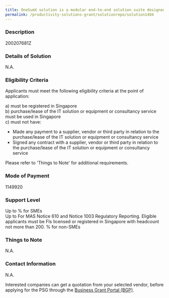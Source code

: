 ```yaml
---
title: OneSumX solution is a modular end-to-end solution suite designed on an integrated data layer to address the tactical and strategic needs of Finance, Risk management, and Compliance.
permalink: /productivity-solutions-grant/solutionrepo/solution1484
---
```


### Description

200207681Z

### Details of Solution

N.A.

### Eligibility Criteria

Applicants must meet the following eligibility criteria at the point of application:

a) must be registered in Singapore <br>
b) purchase/lease of the IT solution or equipment or consultancy service must be used in Singapore <br>
c) must not have:
- Made any payment to a supplier, vendor or third party in relation to the purchase/lease of the IT solution or equipment or consultancy service
- Signed any contract with a supplier, vendor or third party in relation to the purchase/lease of the IT solution or equipment or consultancy service

Please refer to 'Things to Note' for additional requirements.

### Mode of Payment
1149920

### Support Level
Up to % for SMEs <br>
Up to For MAS Notice 610 and Notice 1003 Regulatory Reporting.
Eligible applicants must be FIs licensed or registered in Singapore with headcount not more than 200. % for non-SMEs

### Things to Note
N.A.

### Contact Information
N.A.

Interested companies can get a quotation from your selected vendor, before applying for the PSG through the <a target='_blank' rel='noopener' href='https://www.businessgrants.gov.sg/'>Business Grant Portal (BGP)</a>.
